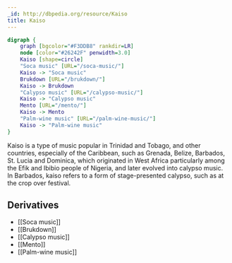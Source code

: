 ```yaml
---
_id: http://dbpedia.org/resource/Kaiso
title: Kaiso
---
```


```dot
digraph {
	graph [bgcolor="#F3DDB8" rankdir=LR]
	node [color="#26242F" penwidth=3.0]
	Kaiso [shape=circle]
	"Soca music" [URL="/soca-music/"]
	Kaiso -> "Soca music"
	Brukdown [URL="/brukdown/"]
	Kaiso -> Brukdown
	"Calypso music" [URL="/calypso-music/"]
	Kaiso -> "Calypso music"
	Mento [URL="/mento/"]
	Kaiso -> Mento
	"Palm-wine music" [URL="/palm-wine-music/"]
	Kaiso -> "Palm-wine music"
}
```

Kaiso is a type of music popular in Trinidad and Tobago, and other countries, especially of the Caribbean, such as Grenada, Belize, Barbados, St. Lucia and Dominica, which originated in West Africa particularly among the Efik and Ibibio people of Nigeria, and later evolved into calypso music. In Barbados, kaiso refers to a form of stage-presented calypso, such as at the crop over festival.

## Derivatives
- [[Soca music]]
- [[Brukdown]]
- [[Calypso music]]
- [[Mento]]
- [[Palm-wine music]]

